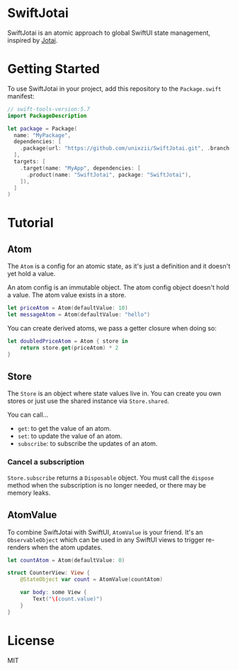 # SwiftJotai

SwiftJotai is an atomic approach to global SwiftUI state management, inspired by [Jotai](https://jotai.org/).

# Getting Started

To use SwiftJotai in your project, add this repository to the `Package.swift` manifest:

```swift
// swift-tools-version:5.7
import PackageDescription

let package = Package(
  name: "MyPackage",
  dependencies: [
    .package(url: "https://github.com/unixzii/SwiftJotai.git", .branch("main")),
  ],
  targets: [
    .target(name: "MyApp", dependencies: [
      .product(name: "SwiftJotai", package: "SwiftJotai"),
    ]),
  ]
)
```

# Tutorial

## Atom

The `Atom` is a config for an atomic state, as it's just a definition and it doesn't yet hold a value.

An atom config is an immutable object. The atom config object doesn't hold a value. The atom value exists in a store.

```swift
let priceAtom = Atom(defaultValue: 10)
let messageAtom = Atom(defaultValue: "hello")
```

You can create derived atoms, we pass a getter closure when doing so:

```swift
let doubledPriceAtom = Atom { store in
    return store.get(priceAtom) * 2
}
```

## Store

The `Store` is an object where state values live in. You can create you own stores or just use the shared instance via `Store.shared`.

You can call...

- `get`: to get the value of an atom.
- `set`: to update the value of an atom.
- `subscribe`: to subscribe the updates of an atom.

### Cancel a subscription

`Store.subscribe` returns a `Disposable` object. You must call the `dispose` method when the subscription is no longer needed, or there may be memory leaks.

## AtomValue

To combine SwiftJotai with SwiftUI, `AtomValue` is your friend. It's an `ObservableObject` which can be used in any SwiftUI views to trigger re-renders when the atom updates.

```swift
let countAtom = Atom(defaultValue: 0)

struct CounterView: View {
    @StateObject var count = AtomValue(countAtom)

    var body: some View {
        Text("\(count.value)")
    }
}
```

# License

MIT
